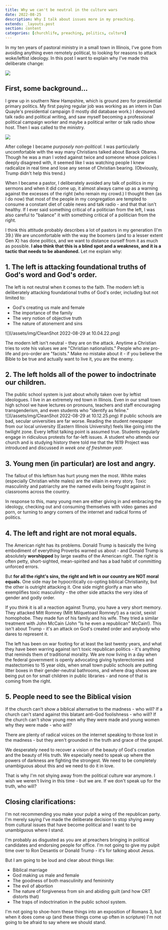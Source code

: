 ```yaml
---
title: Why we can't be neutral in the culture wars
date: 2022-08-25
description: Why I talk about issues more in my preaching.
extends: _layouts.post
section: content
categories: [churchlife, preaching, politics, culture]
---
```


In my ten years of pastoral ministry in a small town in Illinois, I've gone from avoiding anything even remotely political, to looking for reasons to attack woke/leftist ideology.  In this post I want to explain why I've made this deliberate change:

![](/assets/img/hannah-voggenhuber-v3NwUMmQRHQ-unsplash.jpg)

## First, some background...

I grew up in southern New Hampshire, which is ground zero for presidential primary politics.  My first paying regular job was working as an intern in Dan Quayle's presidential campaign (I mostly did database work.)  I devoured talk radio and political writing, and saw myself becoming a professional political campaign worker and maybe a political writer or talk radio show host.  Then I was called to the ministry.

![](/assets/img/635986457740622183-Quayle99.jpg)

After college I became *purposely non-political.*  I was particularly uncomfortable with the way many Christians talked about Barack Obama.  Though he was a man I voted against twice and someone whose policies I deeply disagreed with, it seemed like I was watching people I knew radicalize in real time and lose any sense of Christian bearing.  (Obviously, Trump didn't help this trend.)

When I became a pastor, I deliberately avoided any talk of politics in my sermons and when it did come up, it almost always came up as a warning against the excesses of the right (who remain my crowd.)  I thought then (as I do now) that most of the people in my congregation are tempted to consume a constant diet of cable news and talk radio - and that that isn't healthy.  If I ever said something critical of a politician from the left, I was also careful to "balance" it with something critical of a politician from the right.

I think this attitude probably describes a lot of pastors in my generation (I'm 39.)  We are uncomfortable with the way the boomers (and to a lesser extent Gen X) has done politics, and we want to distance ourself from it as much as possible.  **I also think that this is a blind spot and a weakness, and it is a tactic that needs to be abandoned.**  Let me explain why:

## 1. The left is attacking foundational truths of God's word and God's order.

The left is not neutral when it comes to the faith.  The modern left is deliberately attacking foundational truths of God's order, including but not limited to:
- God's creating us male and female
- The importance of the family
- The very notion of objective truth
- The nature of atonement and sins

![](/assets/img/CleanShot 2022-08-29 at 10.04.22.png)

The modern left isn't neutral - they are on the attack.  Anytime a Christian tries to vote his values we are "Christian nationalists."  People who are pro-life and pro-order are "facists."  Make no mistake about it - if you believe the Bible to be true and actually want to live it, you are the enemy.

## 2. The left holds all of the power to indoctrinate our children.

The public school system is just about wholly taken over by leftist ideologues.  I live in an extremely red town in Illinois.  Even in our small town high school we have lectures on pronouns, teachers and staff encouraging transgenderism, and even students who "identify as feline."  
![](/assets/img/CleanShot 2022-08-29 at 10.12.25.png)
If public schools are bad, secular universities are far worse.  Reading the student newspaper from our local university (Eastern Illinois University) feels like going into the twilight zone.  Every leftist talking point is assumed true.  Students regularly engage in ridiculous protests for far-left issues.  A student who attends our church and is studying history there told me that the 1619 Project was introduced and discussed *in week one of freshman year.*

## 3. Young men (in particular) are lost and angry.

The fallout of this leftism has hurt young men the most.  White males (especially Christian white males) are the villain in every story.  Toxic masculinity and patriarchy are the named evils being fought against in classrooms across the country.  

In response to this, many young men are either giving in and embracing the ideology, checking out and consuming themselves with video games and porn, or turning to angry corners of the internet and radical forms of politics.  


## 4. The left and right are not moral equals.

The American right has its problems.  Donald Trump is basically the living embodiment of everything Proverbs warned us about - and Donald Trump is absolutely **worshipped** by large swaths of the American right.  The right is often petty, short-sighted, mean-spirited and has a bad habit of committing unforced errors.

But **for all the right's sins, the right and left in our country are NOT moral equals.**  One side may be hypocritically co-opting biblical Christianity, but the other is outright attacking it.  One side might glorify a man who exemplifies toxic masculinity - the other side attacks the very idea of gender and godly order.  

If you think it is all a reaction against Trump, you have a very short memory.  They attacked Mitt Romney (Mitt Milquetoast Romney!) as a racist, sexist homophobe.  They made fun of his family and his wife.  They tried a similar treatment with John McCain (John "Is he even a republican" McCain!).  This isn't about Trump - it's an attack on God's created order and anybody who dares to represent it.  

The left has been on war footing for at least the last twenty years, and what they have been warring against isn't toxic republican politics - it's anything that reminds them of traditional morality.  We are now living in a day when the federal government is openly advocating giving hysterectomies and mastectomies to 15 year olds, when small town public schools are putting litter boxes in their gender-neutral bathrooms, and where drag shows are being put on for small children in public libraries - and none of that is coming from the right.

## 5. People need to see the Biblical vision

If the church can't show a biblical alternative to the madness - who will?  If a church can't stand against this blatant anti-God foolishness - who will?  If the church can't show young men why they were made and young women why they were made - who will?

There are plenty of radical voices on the internet speaking to those lost in the madness - but they aren't grounded in the truth and grace of the gospel.  

We desperately need to recover a vision of the beauty of God's creation and the beauty of His truth.  We especially need to speak up where the powers of darkness are fighting the strongest.  We need to be completely unambiguous about this and we need to do it in love.

That is why I'm not shying away from the political culture war anymore.  I wish we weren't living in this time - but we are.  If we don't speak up for the truth, who will?


## Closing clarifications:

I'm not recommending you make your pulpit a wing of the republican party.  I'm merely saying I've made the deliberate decision to stop shying away from cultural issues that have become political and I want to be unambiguous where I stand.

I'm probably as disgusted as you are at preachers bringing in political candidates and endorsing people for office.  I'm not going to give my pulpit time over to Ron Desantis or Donald Trump - it's for talking about Jesus.  

But I am going to be loud and clear about things like:
- Biblical marriage
- God making us male and female
- The goodness of both masculinity and femininity
- The evil of abortion
- The nature of forgiveness from sin and abiding guilt (and how CRT distorts that)
- The traps of indoctrination in the public school system.

I'm not going to shoe-horn these things into an exposition of Romans 3, but when it does come up (and these things come up often in scripture) I'm not going to be afraid to say where we should stand.

